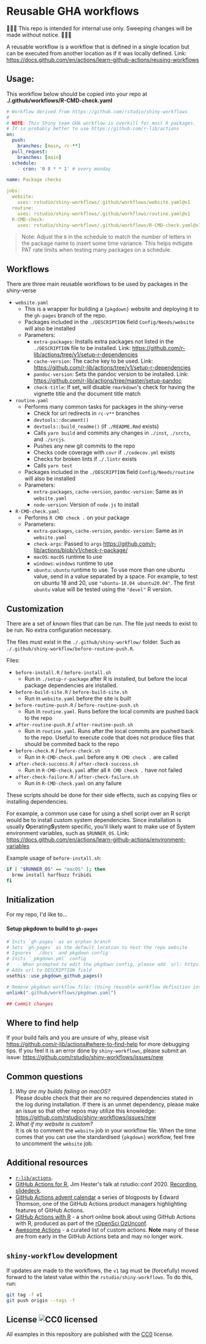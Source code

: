 # Reusable GHA workflows

:triangular_flag_on_post::triangular_flag_on_post::triangular_flag_on_post: This repo is intended for internal use only. Sweeping changes will be made without notice. :triangular_flag_on_post::triangular_flag_on_post::triangular_flag_on_post:

A reusable workflow is a workflow that is defined in a single location but can be executed from another location as if it was locally defined. Link: https://docs.github.com/en/actions/learn-github-actions/reusing-workflows

## Usage:

This workflow below should be copied into your repo at **./.github/workflows/R-CMD-check.yaml**

```yaml
# Workflow derived from https://github.com/rstudio/shiny-workflows
#
# NOTE: This Shiny team GHA workflow is overkill for most R packages.
# It is probably better to use https://github.com/r-lib/actions
on:
  push:
    branches: [main, rc-**]
  pull_request:
    branches: [main]
  schedule:
    - cron: '0 8 * * 1' # every monday

name: Package checks

jobs:
  website:
    uses: rstudio/shiny-workflows/.github/workflows/website.yaml@v1
  routine:
    uses: rstudio/shiny-workflows/.github/workflows/routine.yaml@v1
  R-CMD-check:
    uses: rstudio/shiny-workflows/.github/workflows/R-CMD-check.yaml@v1
```

> Note: Adjust the `8` in the schedule to match the number of letters in the package name to insert some time variance. This helps mitigate PAT rate limits when testing many packages on a schedule.

## Workflows


There are three main reusable workflows to be used by packages in the shiny-verse

* `website.yaml`
  * This is a wrapper for building a `{pkgdown}` website and deploying it to the `gh-pages` branch of the repo.
  * Packages included in the `./DESCRIPTION` field `Config/Needs/website` will also be installed
  * Parameters:
    * `extra-packages`: Installs extra packages not listed in the `./DESCRIPTION` file to be installed. Link: https://github.com/r-lib/actions/tree/v1/setup-r-dependencies
    * `cache-version`: The cache key to be used. Link: https://github.com/r-lib/actions/tree/v1/setup-r-dependencies
    * `pandoc-version`: Sets the pandoc version to be installed. Link: https://github.com/r-lib/actions/tree/master/setup-pandoc
    * `check-title`: If set, will disable `rmarkdown`'s check for having the vignette title and the document title match
* `routine.yaml`
  * Performs many common tasks for packages in the shiny-verse
    * Check for url redirects in `rc-v**` branches
    * `devtools::document()`
    * `devtools::build_readme()` (if `./README.Rmd` exists)
    * Calls `yarn build` and commits any changes in `./inst`, `./srcts`, and `./srcjs`.
    * Pushes any new git commits to the repo
    * Checks code coverage with `covr` if `./codecov.yml` exists
    * Checks for broken lints if `./.lintr` exists
    * Calls `yarn test`
  * Packages included in the `./DESCRIPTION` field `Config/Needs/routine` will also be installed
  * Parameters:
    * `extra-packages`, `cache-version`, `pandoc-version`: Same as in `website.yaml`
    * `node-version`: Version of `node.js` to install
* `R-CMD-check.yaml`
  * Performs `R CMD check .` on your package
  * Parameters:
    * `extra-packages`, `cache-version`, `pandoc-version`: Same as in `website.yaml`
    * `check-args`: Passed to `args` https://github.com/r-lib/actions/blob/v1/check-r-package/
    * `macOS`: `macOS` runtime to use
    * `windows`: `windows` runtime to use
    * `ubuntu`: `ubuntu` runtime to use. To use more than one ubuntu value, send in a value separated by a space. For example, to test on ubuntu 18 and 20, use `"ubuntu-18.04 ubuntu20.04"`. The first `ubuntu` value will be tested using the `"devel"` R version.

## Customization

There are a set of known files that can be run. The file just needs to exist to be run. No extra configuration necessary.

The files must exist in the `./.github/shiny-workflow/` folder. Such as `./.github/shiny-workflow/before-routine-push.R`.

Files:
* `before-install.R` / `before-install.sh`
  * Run in `./setup-r-package` after R is installed, but before the local package dependencies are installed.
* `before-build-site.R` / `before-build-site.sh`
  * Run in `website.yaml` before the site is built
* `before-routine-push.R` / `before-routine-push.sh`
  * Run in `routine.yaml`. Runs before the local commits are pushed back to the repo
* `after-routine-push.R` / `after-routine-push.sh`
  * Run in `routine.yaml`. Runs after the local commits are pushed back to the repo. Useful to execute code that does not produce files that should be commited back to the repo
* `before-check.R` / `before-check.sh`
  * Run in `R-CMD-check.yaml` before any `R CMD check .` are called
* `after-check-success.R` / `after-check-success.sh`
  * Run in `R-CMD-check.yaml` after all `R CMD check .` have not failed
* `after-check-failure.R` / `after-check-failure.sh`
  * Run in `R-CMD-check.yaml` on any failure

These scripts should be done for their side effects, such as copying files or installing dependencies.

For example, a common use case for using a shell script over an R script would be to install custom system dependencies. Since installation is usually **O**perating**S**ystem specific, you'll likely want to make use of System environment variables, such as `$RUNNER_OS`. Link: https://docs.github.com/en/actions/learn-github-actions/environment-variables

Example usage of `before-install.sh`:
``` bash
if [ "$RUNNER_OS" == "macOS" ]; then
  brew install harfbuzz fribidi
fi
```

## Initialization

For my repo, I'd like to...

#### Setup pkgdown to build to `gh-pages`

```r
# Inits `gh-pages` as an orphan branch
# Sets `gh-pages` as the default location to host the repo website
# Ignores `./docs` and pkgdown config
# Inits `_pkgdown.yml` config
#   - When prompted to edit the pkgdown config, please add `url: https://rstudio.github.io/REPO`
# Adds url to DESCRIPTION field
usethis::use_pkgdown_github_pages()

# Remove pkgdown workflow file; (Using reusable workflow definition instead)
unlink(".github/workflows/pkgdown.yaml")

## Commit changes
```



## Where to find help

If your build fails and you are unsure of why, please visit https://github.com/r-lib/actions#where-to-find-help for more debugging tips. If you feel it is an error done by `shiny-workflows`, please submit an issue: https://github.com/rstudio/shiny-workflows/issues/new


## Common questions

1. *Why are my builds failing on macOS?*\
  Please double check that their are no required dependencies stated in the log during installation. If there is an unmet dependency, please make an issue so that other repos may utilize this knowledge: https://github.com/rstudio/shiny-workflows/issues/new
2. *What if my website is custom?*\
  It is ok to comment the `website` job in your workflow file. When the time comes that you can use the standardised `{pkgdown}` workflow, feel free to uncomment the `website` job.



<!-- Copy from https://github.com/r-lib/actions/blob/2a200e6b02be657ea5fc0b65ce8720918757039a/README.md -->
## Additional resources

- [`r-lib/actions`](https://github.com/r-lib/actions).
- [GitHub Actions for R](https://www.jimhester.com/talk/2020-rsc-github-actions/), Jim Hester's talk at rstudio::conf 2020. [Recording](https://resources.rstudio.com/rstudio-conf-2020/azure-pipelines-and-github-actions-jim-hester), [slidedeck](https://speakerdeck.com/jimhester/github-actions-for-r).
- [GitHub Actions advent calendar](https://www.edwardthomson.com/blog/github_actions_advent_calendar.html) a series of blogposts by Edward Thomson, one of the GitHub Actions product managers
  highlighting features of GitHub Actions.
- [GitHub Actions with R](https://ropenscilabs.github.io/actions_sandbox/) - a short online book about using GitHub Actions with R, produced as part of the [rOpenSci OzUnconf](https://ozunconf19.ropensci.org/).
- [Awesome Actions](https://github.com/sdras/awesome-actions#awesome-actions---) - a curated list of custom actions. **Note** many of these are from early in the GitHub Actions beta and may no longer work.
<!-- End - Copy from https://github.com/r-lib/actions/blob/2a200e6b02be657ea5fc0b65ce8720918757039a/README.md -->


## `shiny-workflow` development

If updates are made to the workflows, the `v1` tag must be (forcefully) moved forward to the latest value within the `rstudio/shiny-workflows`. To do this, run:

``` bash
git tag -f v1
git push origin --tags -f
```

## License ![CC0 licensed](https://img.shields.io/github/license/r-lib/actions)

All examples in this repository are published with the [CC0](./LICENSE) license.
